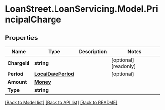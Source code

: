 # LoanStreet.LoanServicing.Model.PrincipalCharge
## Properties

Name | Type | Description | Notes
------------ | ------------- | ------------- | -------------
**ChargeId** | **string** |  | [optional] [readonly] 
**Period** | [**LocalDatePeriod**](LocalDatePeriod.md) |  | [optional] 
**Amount** | [**Money**](Money.md) |  | 
**Type** | **string** |  | 

[[Back to Model list]](../README.md#documentation-for-models) [[Back to API list]](../README.md#documentation-for-api-endpoints) [[Back to README]](../README.md)

